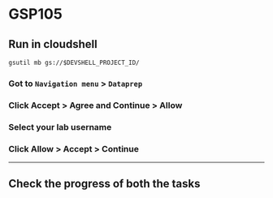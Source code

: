 # GSP105 

## Run in cloudshell
```cmd
gsutil mb gs://$DEVSHELL_PROJECT_ID/
```
### Got to `Navigation menu` > `Dataprep`
### Click Accept > Agree and Continue > Allow
### Select your lab username
### Click Allow > Accept > Continue
____
## Check the progress of both the tasks